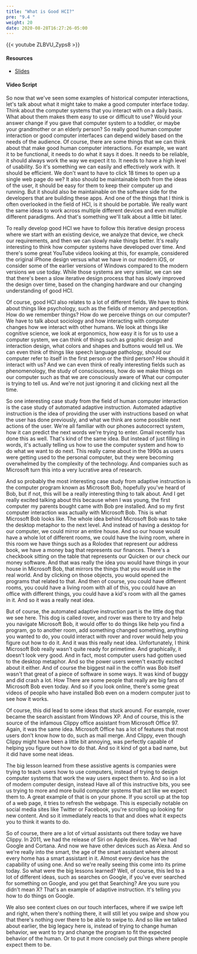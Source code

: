```yaml
---
title: "What is Good HCI?"
pre: "9.4 "
weight: 20
date: 2020-08-28T16:27:26-05:00
---
```


{{< youtube ZLBVU_Zyps8 >}}

<!-- CC 110: qFX-NBqcxeY -->

#### Resources
* [Slides](/1-cis115/09-hci/slides/9-Human_Computer_Interaction.pdf)

#### Video Script

So now that we've seen some examples of historical computer interactions, let's talk about what it might take to make a good computer interface today. Think about the computer systems that you interact with on a daily basis. What about them makes them easy to use or difficult to use? Would your answer change if you gave that computer system to a toddler, or maybe your grandmother or an elderly person? So really good human computer interaction or good computer interfaces can depend widely based on the needs of the audience. Of course, there are some things that we can think about that make good human computer interactions. For example, we want it to be functional, it needs to do what it says it does. It needs to be reliable, it should always work the way we expect it to. It needs to have a high level of usability. So it's something we can easily and effectively work with. It should be efficient. We don't want to have to click 18 times to open up a single web page do we? It also should be maintainable both from the ideas of the user, it should be easy for them to keep their computer up and running. But it should also be maintainable on the software side for the developers that are building these apps. And one of the things that I think is often overlooked in the field of HCI, is it should be portable. We really want the same ideas to work across multiple different devices and even multiple different paradigms. And that's something we'll talk about a little bit later. 

To really develop good HCI we have to follow this iterative design process where we start with an existing device, we analyze that device, we check our requirements, and then we can slowly make things better. It's really interesting to think how computer systems have developed over time. And there's some great YouTube videos looking at this, for example, considered the original iPhone design versus what we have in our modern iOS, or consider some of the earlier versions of Windows compared to the modern versions we use today. While those systems are very similar, we can see that there's been a slow iterative design process that has slowly improved the design over time, based on the changing hardware and our changing understanding of good HCI. 

Of course, good HCI also relates to a lot of different fields. We have to think about things like psychology, such as the fields of memory and perception. How do we remember things? How do we perceive things on our computer? We have to talk about sociology and how interacting with computer changes how we interact with other humans. We look at things like cognitive science, we look at ergonomics, how easy it is for us to use a computer system, we can think of things such as graphic design and interaction design, what colors and shapes and buttons would tell us. We can even think of things like speech language pathology, should our computer refer to itself in the first person or the third person? How should it interact with us? And we can even think of really interesting fields such as phenomenology, the study of consciousness, how do we make things on our computer such as that we are consciously aware of What our computer is trying to tell us. And we're not just ignoring it and clicking next all the time. 

So one interesting case study from the field of human computer interaction is the case study of automated adaptive instruction. Automated adaptive instruction is the idea of providing the user with instructions based on what the user has done previously, and what we think are some possible next actions of the user. We're all familiar with our phones autocorrect system, how it can predict the next words we're trying to enter. Gmail recently has done this as well. That's kind of the same idea. But instead of just filling in words, it's actually telling us how to use the computer system and how to do what we want to do next. This really came about in the 1990s as users were getting used to the personal computer, but they were becoming overwhelmed by the complexity of the technology. And companies such as Microsoft turn this into a very lucrative area of research. 

And so probably the most interesting case study from adaptive instruction is the computer program known as Microsoft Bob, hopefully you've heard of Bob, but if not, this will be a really interesting thing to talk about. And I get really excited talking about this because when I was young, the first computer my parents bought came with Bob pre installed. And so my first computer interaction was actually with Microsoft Bob. This is what Microsoft Bob looks like. The whole idea behind Microsoft Bob was to take the desktop metaphor to the next level. And instead of having a desktop for our computer, we could mirror an entire house. And so our house would have a whole lot of different rooms, we could have the living room, where in this room we have things such as a Rolodex that represent our address book, we have a money bag that represents our finances. There's a checkbook sitting on the table that represents our Quicken or our check our money software. And that was really the idea you would have things in your house in Microsoft Bob, that mirrors the things that you would use in the real world. And by clicking on those objects, you would opened the programs that related to that. And then of course, you could have different rooms, you could have a living room with all of this, you could have an office with different things, you could have a kid's room with all the games in it. And so it was a really neat idea. 

But of course, the automated adaptive instruction part is the little dog that we see here. This dog is called rover, and rover was there to try and help you navigate Microsoft Bob, it would offer to do things like help you find a program, go to another room, add something changed something, anything you wanted to do, you could interact with rover and rover would help you figure out how to do it. And it was this really neat idea. Unfortunately, I think Microsoft Bob really wasn't quite ready for primetime. And graphically, it doesn't look very good. And in fact, most computer users had gotten used to the desktop metaphor. And so the power users weren't exactly excited about it either. And of course the biggest nail in the coffin was Bob itself wasn't that great of a piece of software in some ways. It was kind of buggy and did crash a lot. How There are some people that really are big fans of Microsoft Bob even today. And so if you look online, there's some great videos of people who have installed Bob even on a modern computer just to see how it works. 

Of course, this did lead to some ideas that stuck around. For example, rover became the search assistant from Windows XP. And of course, this is the source of the infamous Clippy office assistant from Microsoft Office 97. Again, it was the same idea. Microsoft Office has a lot of features that most users don't know how to do, such as mail merge. And Clippy, even though Clippy might have been a little bit annoying, was perfectly capable of helping you figure out how to do that. And so it kind of got a bad name, but it did have some neat ideas. 

The big lesson learned from these assistive agents is companies were trying to teach users how to use computers, instead of trying to design computer systems that work the way users expect them to. And so in a lot of modern computer design, instead Have all of this instructive bits, you see us trying to more and more build computer systems that act like we expect them to. A great example of that is on your phone. If you scroll up at the top of a web page, it tries to refresh the webpage. This is especially notable on social media sites like Twitter or Facebook, you're scrolling up looking for new content. And so it immediately reacts to that and does what it expects you to think it wants to do. 

So of course, there are a lot of virtual assistants out there today we have Clippy. In 2011, we had the release of Siri on Apple devices. We've had Google and Cortana. And now we have other devices such as Alexa. And so we're really into the smart, the age of the smart assistant where almost every home has a smart assistant in it. Almost every device has the capability of using one. And so we're really seeing this come into its prime today. So what were the big lessons learned? Well, of course, this led to a lot of different ideas, such as searches on Google, if you've ever searched for something on Google, and you get that Searching? Are you sure you didn't mean X? That's an example of adaptive instruction. It's telling you how to do things on Google. 

We also see context clues on our touch interfaces, where if we swipe left and right, when there's nothing there, it will still let you swipe and show you that there's nothing over there to be able to swipe to. And so like we talked about earlier, the big legacy here is, instead of trying to change human behavior, we want to try and change the program to fit the expected behavior of the human. Or to put it more concisely put things where people expect them to be.